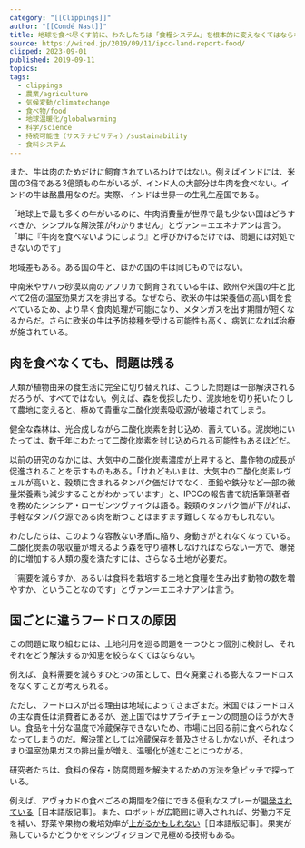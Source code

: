 ```yaml
---
category: "[[Clippings]]"
author: "[[Condé Nast]]"
title: 地球を食べ尽くす前に、わたしたちは「食糧システム」を根本的に変えなくてはならない
source: https://wired.jp/2019/09/11/ipcc-land-report-food/
clipped: 2023-09-01
published: 2019-09-11
topics: 
tags:
  - clippings
  - 農業/agriculture
  - 気候変動/climatechange
  - 食べ物/food
  - 地球温暖化/globalwarming
  - 科学/science
  - 持続可能性（サステナビリティ）/sustainability
  - 食料システム
---
```


また、牛は肉のためだけに飼育されているわけではない。例えばインドには、米国の3倍である3億頭もの牛がいるが、インド人の大部分は牛肉を食べない。インドの牛は酪農用なのだ。実際、インドは世界一の生乳生産国である。

「地球上で最も多くの牛がいるのに、牛肉消費量が世界で最も少ない国はどうすべきか、シンプルな解決策がわかりません」とヴァン＝エエネナアンは言う。「単に『牛肉を食べないようにしよう』と呼びかけるだけでは、問題には対処できないのです」

地域差もある。ある国の牛と、ほかの国の牛は同じものではない。

中南米やサハラ砂漠以南のアフリカで飼育されている牛は、欧州や米国の牛と比べて2倍の温室効果ガスを排出する。なぜなら、欧米の牛は栄養価の高い餌を食べているため、より早く食肉処理が可能になり、メタンガスを出す期間が短くなるからだ。さらに欧米の牛は予防接種を受ける可能性も高く、病気になれば治療が施されている。

## 肉を食べなくても、問題は残る

人類が植物由来の食生活に完全に切り替えれば、こうした問題は一部解決されるだろうが、すべてではない。例えば、森を伐採したり、泥炭地を切り拓いたりして農地に変えると、極めて貴重な二酸化炭素吸収源が破壊されてしまう。

健全な森林は、光合成しながら二酸化炭素を封じ込め、蓄えている。泥炭地にいたっては、数千年にわたって二酸化炭素を封じ込められる可能性もあるほどだ。

以前の研究のなかには、大気中の二酸化炭素濃度が上昇すると、農作物の成長が促進されることを示すものもある。「けれどもいまは、大気中の二酸化炭素レヴェルが高いと、穀類に含まれるタンパク価だけでなく、亜鉛や鉄分など一部の微量栄養素も減少することがわかっています」と、IPCCの報告書で統括筆頭著者を務めたシンシア・ローゼンツヴァイクは語る。穀類のタンパク価が下がれば、手軽なタンパク源である肉を断つことはますます難しくなるかもしれない。

わたしたちは、このような容赦ない矛盾に陥り、身動きがとれなくなっている。二酸化炭素の吸収量が増えるよう森を守り植林しなければならない一方で、爆発的に増加する人類の腹を満たすには、さらなる土地が必要だ。

「需要を減らすか、あるいは食料を栽培する土地と食糧を生み出す動物の数を増やすか、ということなのです」とヴァン＝エエネナアンは言う。

## 国ごとに違うフードロスの原因

この問題に取り組むには、土地利用を巡る問題を一つひとつ個別に検討し、それぞれをどう解決するか知恵を絞らなくてはならない。

例えば、食料需要を減らすひとつの策として、日々廃棄される膨大なフードロスをなくすことが考えられる。

ただし、フードロスが出る理由は地域によってさまざまだ。米国ではフードロスの主な責任は消費者にあるが、途上国ではサプライチェーンの問題のほうが大きい。食品を十分な温度で冷蔵保存できないため、市場に出回る前に食べられなくなってしまうのだ。解決策としては冷蔵保存を普及させるしかないが、それはつまり温室効果ガスの排出量が増え、温暖化が進むことにつながる。

研究者たちは、食料の保存・防腐問題を解決するための方法を急ピッチで探っている。

例えば、アヴォカドの食べごろの期間を2倍にできる便利なスプレーが[開発されている](https://wired.jp/2018/07/23/apeel-avocados-fresh/)［日本語版記事］。また、ロボットが広範囲に導入されれば、労働力不足を補い、野菜や果物の栽培効率が[上がるかもしれない](https://wired.jp/2019/05/17/apple-robot/)［日本語版記事］。果実が熟しているかどうかをマシンヴィジョンで見極める技術もある。